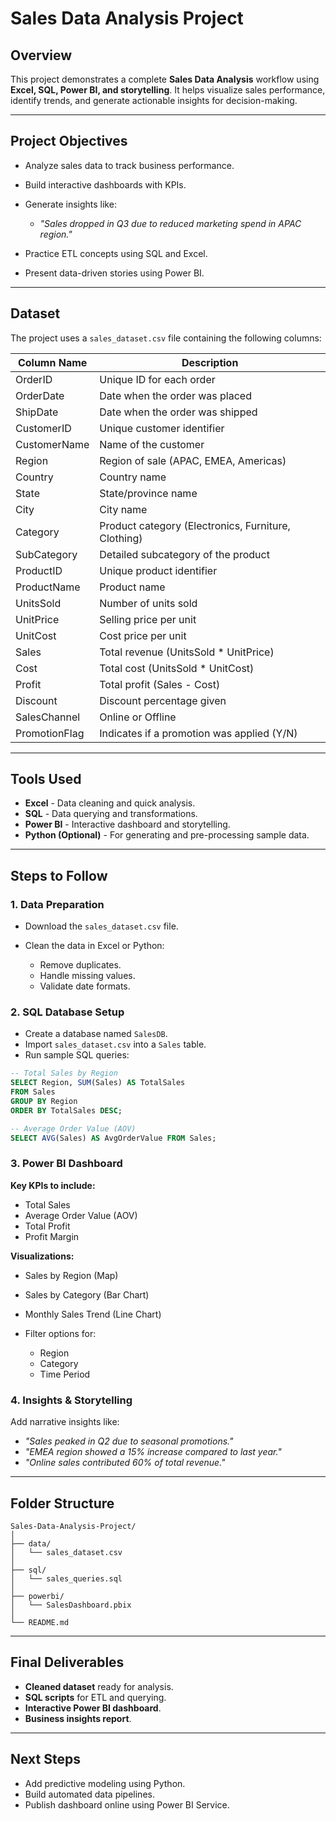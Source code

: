 # Sales Data Analysis Project

## Overview

This project demonstrates a complete **Sales Data Analysis** workflow using **Excel, SQL, Power BI, and storytelling**. It helps visualize sales performance, identify trends, and generate actionable insights for decision-making.

---

## Project Objectives

* Analyze sales data to track business performance.
* Build interactive dashboards with KPIs.
* Generate insights like:

  * *"Sales dropped in Q3 due to reduced marketing spend in APAC region."*
* Practice ETL concepts using SQL and Excel.
* Present data-driven stories using Power BI.

---

## Dataset

The project uses a `sales_dataset.csv` file containing the following columns:

| Column Name   | Description                                         |
| ------------- | --------------------------------------------------- |
| OrderID       | Unique ID for each order                            |
| OrderDate     | Date when the order was placed                      |
| ShipDate      | Date when the order was shipped                     |
| CustomerID    | Unique customer identifier                          |
| CustomerName  | Name of the customer                                |
| Region        | Region of sale (APAC, EMEA, Americas)               |
| Country       | Country name                                        |
| State         | State/province name                                 |
| City          | City name                                           |
| Category      | Product category (Electronics, Furniture, Clothing) |
| SubCategory   | Detailed subcategory of the product                 |
| ProductID     | Unique product identifier                           |
| ProductName   | Product name                                        |
| UnitsSold     | Number of units sold                                |
| UnitPrice     | Selling price per unit                              |
| UnitCost      | Cost price per unit                                 |
| Sales         | Total revenue (UnitsSold \* UnitPrice)              |
| Cost          | Total cost (UnitsSold \* UnitCost)                  |
| Profit        | Total profit (Sales - Cost)                         |
| Discount      | Discount percentage given                           |
| SalesChannel  | Online or Offline                                   |
| PromotionFlag | Indicates if a promotion was applied (Y/N)          |

---

## Tools Used

* **Excel** - Data cleaning and quick analysis.
* **SQL** - Data querying and transformations.
* **Power BI** - Interactive dashboard and storytelling.
* **Python (Optional)** - For generating and pre-processing sample data.

---

## Steps to Follow

### 1. Data Preparation

* Download the `sales_dataset.csv` file.
* Clean the data in Excel or Python:

  * Remove duplicates.
  * Handle missing values.
  * Validate date formats.

### 2. SQL Database Setup

* Create a database named `SalesDB`.
* Import `sales_dataset.csv` into a `Sales` table.
* Run sample SQL queries:

```sql
-- Total Sales by Region
SELECT Region, SUM(Sales) AS TotalSales
FROM Sales
GROUP BY Region
ORDER BY TotalSales DESC;

-- Average Order Value (AOV)
SELECT AVG(Sales) AS AvgOrderValue FROM Sales;
```

### 3. Power BI Dashboard

**Key KPIs to include:**

* Total Sales
* Average Order Value (AOV)
* Total Profit
* Profit Margin

**Visualizations:**

* Sales by Region (Map)
* Sales by Category (Bar Chart)
* Monthly Sales Trend (Line Chart)
* Filter options for:

  * Region
  * Category
  * Time Period

### 4. Insights & Storytelling

Add narrative insights like:

* *"Sales peaked in Q2 due to seasonal promotions."*
* *"EMEA region showed a 15% increase compared to last year."*
* *"Online sales contributed 60% of total revenue."*

---

## Folder Structure

```
Sales-Data-Analysis-Project/
│
├── data/
│   └── sales_dataset.csv
│
├── sql/
│   └── sales_queries.sql
│
├── powerbi/
│   └── SalesDashboard.pbix
│
└── README.md
```

---

## Final Deliverables

* **Cleaned dataset** ready for analysis.
* **SQL scripts** for ETL and querying.
* **Interactive Power BI dashboard**.
* **Business insights report**.

---

## Next Steps

* Add predictive modeling using Python.
* Build automated data pipelines.
* Publish dashboard online using Power BI Service.
